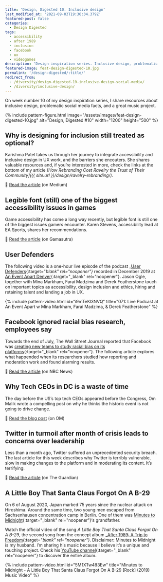 ```yaml
---
title: 'Design, Digested 10. Inclusive design'
last_modified_at: '2021-09-03T19:36:34.379Z'
featured-post: false
categories:
  - Design Digested
tags:
  - accessibility
  - after 1989
  - inclusion
  - facebook
  - ux
  - videogames
description: 'Design inspiration series. Inclusive design, problematic social media facts, and a great music project.'
featured-image: feat-design-digested-10.jpg
permalink: '/design-digested/:title/'
redirect_from:
  - /diversity/design-digested-10-inclusive-design-social-media/
  - /diversity/inclusive-design/
---
```

<p class="lead">On week number 10 of my design inspiration series, I share resources about inclusive design, problematic social media facts, and a great music project.</p>

<!--more-->

{% include pattern-figure.html image="/assets/images/feat-design-digested-10.jpg" alt="Design, Digested #10" width="1200" height="500" %}

## Why is designing for inclusion still treated as optional?

Karishma Patel takes us through her journey to integrate accessibility and inclusive design in UX work, and the barriers she encouters. She shares valuable resources and, if you’re interested in more, check the links at the bottom of my article _[How Rebranding Cost Ravelry the Trust of Their Community]({{ site.url }}/design/ravelry-rebranding/)_.

<p class="detached">🔗 <a href="https://uxdesign.cc/why-is-designing-for-inclusion-still-treated-as-optional-c3f9fd759c03" target="_blank" rel="noopener">Read the article</a> (on Medium)</p>

## Legible font (still) one of the biggest accessibility issues in games

Game accessibility has come a long way recently, but legible font is still one of the biggest issues gamers encounter. Karen Stevens, accessibility lead at EA Sports, shares her recommendations.

<p class="detached">🔗 <a href="https://www.gamasutra.com/view/news/367615/Legible_font_biggest_accessibility_issue_in_games_says_EA_accessibility_lead.php" target="_blank" rel="noopener">Read the article</a> (on Gamasutra)</p>

## User Defenders

The following video is a one-hour live episode of the podcast _[User Defenders](https://userdefenders.com/){:target="_blank" rel="noopener"}_ recorded in December 2019 at [An Event Apart Denver](https://aneventapart.com/){:target="_blank" rel="noopener"}. Jason Ogle, together with Mina Markham, Farai Madzima and Derek Featherstone touch on important topics as accessibility, design inclusion and ethics, hiring and retaining talent and landing a job in UX.

{% include pattern-video.html id="i9mTeKl3NVQ" title="071: Live Podcast at An Event Apart w Mina Markham, Farai Madzima, & Derek Featherstone" %}

## Facebook ignored racial bias research, employees say

Towards the end of July, The Wall Street Journal reported that Facebook was [creating new teams to study racial bias on its platforms](https://www.wsj.com/articles/facebook-creates-teams-to-study-racial-bias-on-its-platforms-11595362939){:target="_blank" rel="noopener"}. The following article explores what happended when its researchers studied how reporting and moderation work and found alarming results.

<p class="detached">🔗 <a href="https://www.nbcnews.com/tech/tech-news/facebook-management-ignored-internal-research-showing-racial-bias-current-former-n1234746" target="_blank" rel="noopener">Read the article</a> (on NBC News)</p>

## Why Tech CEOs in DC is a waste of time

The day before the US’s top tech CEOs appeared before the Congress, Om Malik wrote a compelling post on why he thinks the historic event is not going to drive change.

<p class="detached">🔗 <a href="https://om.co/2020/07/28/why-tech-ceos-in-dc-is-a-waste-of-time/" target="_blank" rel="noopener">Read the blog post</a> (on OM)</p>

## Twitter in turmoil after month of crisis leads to concerns over leadership

Less than a month ago, Twitter suffered an unprecedented security breach. The last article for this week describes why Twitter is terribly vulnerable, slow in making changes to the platform and in moderating its content. It’s terrifying.

<p class="detached">🔗 <a href="https://www.theguardian.com/technology/2020/jul/29/twitter-in-turmoil-after-month-of-crisis-jack-dorsey?ref=hvper.com" target="_blank" rel="noopener">Read the article</a> (on The Guardian)</p>

## A Little Boy That Santa Claus Forgot On A B-29

On 6 of August 2020, Japan marked 75 years since the nuclear attack on Hiroshima. Around the same time, two young men escaped from Sachsenhausen concentration camp in Berlin. One of them was [Minutes to Midnight](https://blog.minutestomidnight.co.uk/2020/08/06/a-little-boy-that-santa-claus-forgot-on-a-b-29/){:target="_blank" rel="noopener"}‘s grandfather.

Watch the official video of the song _A Little Boy That Santa Claus Forgot On A B-29_, the second song from the concept album _[After 1989: A Trip to Freedom](https://minutestomidnight.co.uk/new-album-after-1989/){:target="_blank" rel="noopener"}_. Disclaimer: Minutes to Midnight is my husband. I’m sharing his music because I believe it’s a unique and touching project. Check his [YouTube channel](https://www.youtube.com/channel/UCXO3ZbalCLwCZwHk_UkDBHg/){:target="_blank" rel="noopener"} to discover the entire album.

{% include pattern-video.html id="5M1XTw483Ew" title="Minutes to Midnight - A Little Boy That Santa Claus Forgot On A B-29 [Rock] (2019) Music Video" %}
